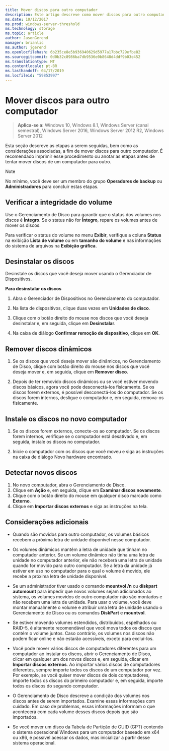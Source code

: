 ```yaml
---
title: Mover discos para outro computador
description: Este artigo descreve como mover discos para outro computador
ms.date: 10/12/2017
ms.prod: windows-server-threshold
ms.technology: storage
ms.topic: article
author: JasonGerend
manager: brianlic
ms.author: jgerend
ms.openlocfilehash: 6b235ce8e5b936940629d5977a17bbc729efbe82
ms.sourcegitcommit: 0d0b32c8986ba7db9536e0b8648d4ddf9b03e452
ms.translationtype: MT
ms.contentlocale: pt-BR
ms.lasthandoff: 04/17/2019
ms.locfileid: "59853997"
---
```

# <a name="move-disks-to-another-computer"></a>Mover discos para outro computador

> **Aplica-se a:** Windows 10, Windows 8.1, Windows Server (canal semestral), Windows Server 2016, Windows Server 2012 R2, Windows Server 2012

Esta seção descreve as etapas a serem seguidas, bem como as considerações associadas, a fim de mover discos para outro computador. É recomendado imprimir esse procedimento ou anotar as etapas antes de tentar mover discos de um computador para outro.

> [!NOTE]
> No mínimo, você deve ser um membro do grupo **Operadores de backup** ou **Administradores** para concluir estas etapas.

## <a name="verify-volume-health"></a>Verificar a integridade do volume

Use o Gerenciamento de Disco para garantir que o status dos volumes nos discos é **Íntegro**. Se o status não for **Íntegro**, repare os volumes antes de mover os discos.

Para verificar o status do volume no menu **Exibir**, verifique a coluna **Status** na exibição **Lista de volume** ou em **tamanho do volume** e nas informações do sistema de arquivos na **Exibição gráfica**.

## <a name="uninstall-the-disks"></a>Desinstalar os discos

Desinstale os discos que você deseja mover usando o Gerenciador de Dispositivos.

**Para desinstalar os discos**

1.  Abra o Gerenciador de Dispositivos no Gerenciamento do computador.

2.  Na lista de dispositivos, clique duas vezes em **Unidades de disco**.

3.  Clique com o botão direito do mouse nos discos que você deseja desinstalar e, em seguida, clique em **Desinstalar**.

4.  Na caixa de diálogo **Confirmar remoção de dispositivo**, clique em **OK**.

## <a name="remove-dynamic-disks"></a>Remover discos dinâmicos

1. Se os discos que você deseja mover são dinâmicos, no Gerenciamento de Disco, clique com botão direito do mouse nos discos que você deseja mover e, em seguida, clique em **Remover disco**.

2. Depois de ter removido discos dinâmicos ou se você estiver movendo discos básicos, agora você pode desconectá-los fisicamente. Se os discos forem externos, é possível desconectá-los do computador. Se os discos forem internos, desligue o computador e, em seguida, remova-os fisicamente.

## <a name="install-disks-in-the-new-computer"></a>Instale os discos no novo computador

1. Se os discos forem externos, conecte-os ao computador. Se os discos forem internos, verifique se o computador está desativado e, em seguida, instale os discos no computador.

2. Inicie o computador com os discos que você moveu e siga as instruções na caixa de diálogo Novo hardware encontrado.

## <a name="detect-new-disks"></a>Detectar novos discos

1. No novo computador, abra o Gerenciamento de Disco. 
2. Clique em **Ação** e, em seguida, clique em **Examinar discos novamente**.
3. Clique com o botão direito do mouse em qualquer disco marcado como **Externo**. 
4. Clique em **Importar discos externos** e siga as instruções na tela.

## <a name="additional-considerations"></a>Considerações adicionais

-   Quando são movidos para outro computador, os volumes básicos recebem a próxima letra de unidade disponível nesse computador. 
-   Os volumes dinâmicos mantêm a letra de unidade que tinham no computador anterior. Se um volume dinâmico não tinha uma letra de unidade no computador anterior, ele não receberá uma letra de unidade quando for movido para outro computador. Se a letra da unidade já estiver em uso no computador para o qual o volume é movido, ele recebe a próxima letra de unidade disponível.

-   Se um administrador tiver usado o comando **mountvol /n** ou **diskpart automount** para impedir que novos volumes sejam adicionados ao sistema, os volumes movidos de outro computador não são montados e não recebem uma letra de unidade. Para usar o volume, você deve montar manualmente o volume e atribuir uma letra de unidade usando o Gerenciamento de Disco ou os comandos **DiskPart** e **mountvol**.

-   Se estiver movendo volumes estendidos, distribuídos, espelhados ou RAID-5, é altamente recomendável que você mova todos os discos que contém o volume juntos. Caso contrário, os volumes nos discos não podem ficar online e não estarão acessíveis, exceto para excluí-los.

-   Você pode mover vários discos de computadores diferentes para um computador ao instalar os discos, abrir o Gerenciamento de Disco, clicar em qualquer um dos novos discos e, em seguida, clicar em **Importar discos externos**. Ao importar vários discos de computadores diferentes, sempre importe todos os discos de um computador por vez. Por exemplo, se você quiser mover discos de dois computadores, importe todos os discos do primeiro computador e, em seguida, importe todos os discos do segundo computador.

-   O Gerenciamento de Disco descreve a condição dos volumes nos discos antes de serem importados. Examine essas informações com cuidado. Em caso de problemas, essas informações informam o que acontecerá com cada volume desses discos depois que são importados.

-   Se você mover um disco da Tabela de Partição de GUID (GPT) contendo o sistema operacional Windows para um computador baseado em x64 ou x86, é possível acessar os dados, mas inicializar a partir desse sistema operacional.
